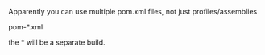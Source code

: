Apparently you can use multiple pom.xml files, not just profiles/assemblies

pom-*.xml

the * will be a separate build.
